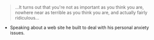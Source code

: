 <!--
.. title: Paul Ford on self identity
.. slug: paul_ford
.. date: 2015-01-23 04:26:00 UTC
.. tags: identity
.. category:
.. link: 
.. description: Cannot remember original source.  I originally posted this to Google+ back in 2015.
.. type: text
-->
> ...It turns out that you're not as important as you think you are,
nowhere near as terrible as you think you are, and actually fairly ridiculous...  
- Speaking about a web site he built to deal with his personal anxiety issues.
